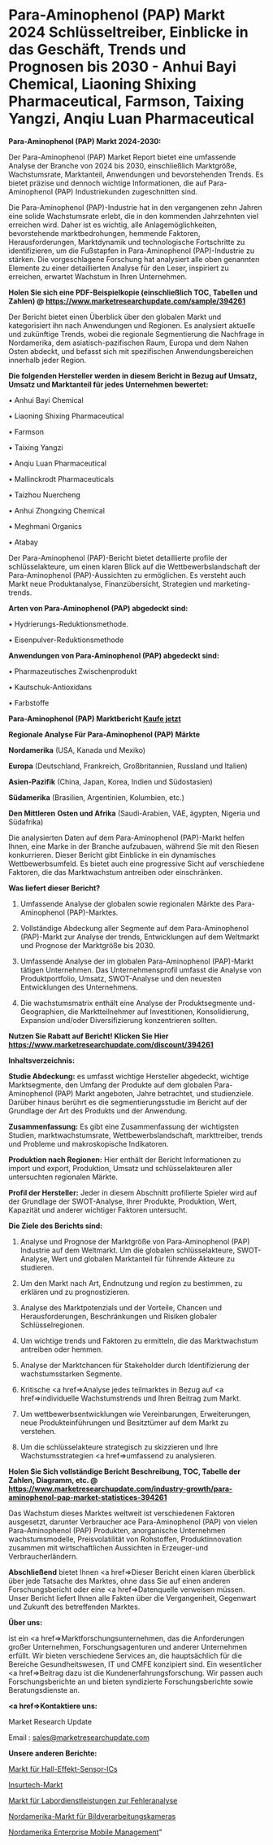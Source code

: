 # Para-Aminophenol (PAP) Markt 2024 Schlüsseltreiber, Einblicke in das Geschäft, Trends und Prognosen bis 2030 - Anhui Bayi Chemical, Liaoning Shixing Pharmaceutical, Farmson, Taixing Yangzi, Anqiu Luan Pharmaceutical

<strong>Para-Aminophenol (PAP) Markt 2024-2030:</strong>

Der Para-Aminophenol (PAP) Market Report bietet eine umfassende Analyse der Branche von 2024 bis 2030, einschließlich Marktgröße, Wachstumsrate, Marktanteil, Anwendungen und bevorstehenden Trends. Es bietet präzise und dennoch wichtige Informationen, die auf Para-Aminophenol (PAP) Industriekunden zugeschnitten sind.

Die Para-Aminophenol (PAP)-Industrie hat in den vergangenen zehn Jahren eine solide Wachstumsrate erlebt, die in den kommenden Jahrzehnten viel erreichen wird. Daher ist es wichtig, alle Anlagemöglichkeiten, bevorstehende marktbedrohungen, hemmende Faktoren, Herausforderungen, Marktdynamik und technologische Fortschritte zu identifizieren, um die Fußstapfen in Para-Aminophenol (PAP)-Industrie zu stärken. Die vorgeschlagene Forschung hat analysiert alle oben genannten Elemente zu einer detaillierten Analyse für den Leser, inspiriert zu erreichen, erwartet Wachstum in Ihren Unternehmen.

<strong>Holen Sie sich eine PDF-Beispielkopie (einschließlich TOC, Tabellen und Zahlen) @
</strong><strong><a href=https://www.marketresearchupdate.com/sample/394261><strong>https://www.marketresearchupdate.com/sample/394261</u></font></a></strong></strong>

Der Bericht bietet einen Überblick über den globalen Markt und kategorisiert ihn nach Anwendungen und Regionen. Es analysiert aktuelle und zukünftige Trends, wobei die regionale Segmentierung die Nachfrage in Nordamerika, dem asiatisch-pazifischen Raum, Europa und dem Nahen Osten abdeckt, und befasst sich mit spezifischen Anwendungsbereichen innerhalb jeder Region.

<strong>Die folgenden Hersteller werden in diesem Bericht in Bezug auf Umsatz, Umsatz und Marktanteil für jedes Unternehmen bewertet:</strong>

• Anhui Bayi Chemical

• Liaoning Shixing Pharmaceutical

• Farmson

• Taixing Yangzi

• Anqiu Luan Pharmaceutical

• Mallinckrodt Pharmaceuticals

• Taizhou Nuercheng

• Anhui Zhongxing Chemical

• Meghmani Organics

• Atabay

Der Para-Aminophenol (PAP)-Bericht bietet detaillierte profile der schlüsselakteure, um einen klaren Blick auf die Wettbewerbslandschaft der Para-Aminophenol (PAP)-Aussichten zu ermöglichen. Es versteht auch Markt neue Produktanalyse, Finanzübersicht, Strategien und marketing-trends.

<strong>Arten von Para-Aminophenol (PAP) abgedeckt sind:</strong>

• Hydrierungs-Reduktionsmethode.

• Eisenpulver-Reduktionsmethode

<strong>Anwendungen von Para-Aminophenol (PAP) abgedeckt sind:</strong>

• Pharmazeutisches Zwischenprodukt

• Kautschuk-Antioxidans

• Farbstoffe

<strong>Para-Aminophenol (PAP) Marktbericht <a href=https://www.marketresearchupdate.com/buynow/394261>Kaufe jetzt</a></strong>

<strong>Regionale Analyse Für Para-Aminophenol (PAP) Märkte</strong>

<strong>Nordamerika</strong> (USA, Kanada und Mexiko)

<strong>Europa</strong> (Deutschland, Frankreich, Großbritannien, Russland und Italien)

<strong>Asien-Pazifik</strong> (China, Japan, Korea, Indien und Südostasien)

<strong>Südamerika</strong> (Brasilien, Argentinien, Kolumbien, etc.)

<strong>Den Mittleren</strong> <strong>Osten und Afrika</strong> (Saudi-Arabien, VAE, ägypten, Nigeria und Südafrika)

Die analysierten Daten auf dem Para-Aminophenol (PAP)-Markt helfen Ihnen, eine Marke in der Branche aufzubauen, während Sie mit den Riesen konkurrieren. Dieser Bericht gibt Einblicke in ein dynamisches Wettbewerbsumfeld. Es bietet auch eine progressive Sicht auf verschiedene Faktoren, die das Marktwachstum antreiben oder einschränken.

<strong>Was liefert dieser Bericht?</strong>

1. Umfassende Analyse der globalen sowie regionalen Märkte des Para-Aminophenol (PAP)-Marktes.

2. Vollständige Abdeckung aller Segmente auf dem Para-Aminophenol (PAP)-Markt zur Analyse der trends, Entwicklungen auf dem Weltmarkt und Prognose der Marktgröße bis 2030.

3. Umfassende Analyse der im globalen Para-Aminophenol (PAP)-Markt tätigen Unternehmen. Das Unternehmensprofil umfasst die Analyse von Produktportfolio, Umsatz, SWOT-Analyse und den neuesten Entwicklungen des Unternehmens.

4. Die wachstumsmatrix enthält eine Analyse der Produktsegmente und-Geographien, die Marktteilnehmer auf Investitionen, Konsolidierung, Expansion und/oder Diversifizierung konzentrieren sollten.

<strong>Nutzen Sie Rabatt auf Bericht! Klicken Sie Hier
</strong><strong><a href=https://www.marketresearchupdate.com/discount/394261>https://www.marketresearchupdate.com/discount/394261</b></u></font></strong></a>

<strong>Inhaltsverzeichnis:</strong>

<strong>Studie Abdeckung:</strong> es umfasst wichtige Hersteller abgedeckt, wichtige Marktsegmente, den Umfang der Produkte auf dem globalen Para-Aminophenol (PAP) Markt angeboten, Jahre betrachtet, und studienziele. Darüber hinaus berührt es die segmentierungsstudie im Bericht auf der Grundlage der Art des Produkts und der Anwendung.

<strong>Zusammenfassung:</strong> Es gibt eine Zusammenfassung der wichtigsten Studien, marktwachstumsrate, Wettbewerbslandschaft, markttreiber, trends und Probleme und makroskopische Indikatoren.

<strong>Produktion nach Regionen:</strong> Hier enthält der Bericht Informationen zu import und export, Produktion, Umsatz und schlüsselakteuren aller untersuchten regionalen Märkte.

<strong>Profil der Hersteller:</strong> Jeder in diesem Abschnitt profilierte Spieler wird auf der Grundlage der SWOT-Analyse, Ihrer Produkte, Produktion, Wert, Kapazität und anderer wichtiger Faktoren untersucht.

<strong>Die Ziele des Berichts sind:</strong>

1) Analyse und Prognose der Marktgröße von Para-Aminophenol (PAP) Industrie auf dem Weltmarkt.
Um die globalen schlüsselakteure, SWOT-Analyse, Wert und globalen Marktanteil für führende Akteure zu studieren.

2) Um den Markt nach Art, Endnutzung und region zu bestimmen, zu erklären und zu prognostizieren.

3) Analyse des Marktpotenzials und der Vorteile, Chancen und Herausforderungen, Beschränkungen und Risiken globaler Schlüsselregionen.

4) Um wichtige trends und Faktoren zu ermitteln, die das Marktwachstum antreiben oder hemmen.

5) Analyse der Marktchancen für Stakeholder durch Identifizierung der wachstumsstarken Segmente.

6) Kritische <a href=>Analyse</a> jedes teilmarktes in Bezug auf <a href=>individuelle</a> Wachstumstrends und Ihren Beitrag zum Markt.

7) Um wettbewerbsentwicklungen wie Vereinbarungen, Erweiterungen, neue Produkteinführungen und Besitztümer auf dem Markt zu verstehen.

8) Um die schlüsselakteure strategisch zu skizzieren und Ihre Wachstumsstrategien <a href=>umfassend</a> zu analysieren.

<strong>Holen Sie Sich vollständige Bericht Beschreibung, TOC, Tabelle der Zahlen, Diagramm, etc. @ </strong><strong><a href=https://www.marketresearchupdate.com/industry-growth/para-aminophenol-pap-market-statistices-394261>https://www.marketresearchupdate.com/industry-growth/para-aminophenol-pap-market-statistices-394261</a></font></strong>

Das Wachstum dieses Marktes weltweit ist verschiedenen Faktoren ausgesetzt, darunter Verbraucher ace Para-Aminophenol (PAP) von vielen Para-Aminophenol (PAP) Produkten, anorganische Unternehmen wachstumsmodelle, Preisvolatilität von Rohstoffen, Produktinnovation zusammen mit wirtschaftlichen Aussichten in Erzeuger-und Verbraucherländern.

<strong>Abschließend</strong> bietet Ihnen <a href=>Dieser</a> Bericht einen klaren überblick über jede Tatsache des Marktes, ohne dass Sie auf einen anderen Forschungsbericht oder eine <a href=>Datenquelle</a> verweisen müssen. Unser Bericht liefert Ihnen alle Fakten über die Vergangenheit, Gegenwart und Zukunft des betreffenden Marktes.

<strong>Über uns:</strong>

 ist ein <a href=>Marktfors</a>chungsunternehmen, das die Anforderungen großer Unternehmen, Forschungsagenturen und anderer Unternehmen erfüllt. Wir bieten verschiedene Services an, die hauptsächlich für die Bereiche Gesundheitswesen, IT und CMFE konzipiert sind. Ein wesentlicher <a href=>Beitrag</a> dazu ist die Kundenerfahrungsforschung. Wir passen auch Forschungsberichte an und bieten syndizierte Forschungsberichte sowie Beratungsdienste an.

<strong><a href=>Kontaktiere uns:</a></strong>

Market Research Update

Email : sales@marketresearchupdate.com

<strong>Unsere anderen Berichte:</strong>

<a href=https://www.linkedin.com/pulse/hall-effect-sensing-ics-market-opportunities>Markt für Hall-Effekt-Sensor-ICs</a>

<a href=https://www.linkedin.com/pulse/insurtech-market-witness-huge-growth-2027-size>Insurtech-Markt</a>

<a href=https://www.linkedin.com/pulse/failure-analysis-laboratory-services-market>Markt für Labordienstleistungen zur Fehleranalyse</a>

<a href=https://www.linkedin.com/pulse/north-america-machine-vision-cameras-market>Nordamerika-Markt für Bildverarbeitungskameras</a>

<a href=https://www.linkedin.com/pulse/north-america-enterprise-mobile-management>Nordamerika Enterprise Mobile Management</a>"
